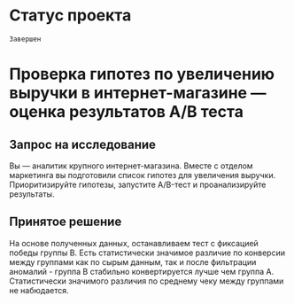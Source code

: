 # Статус проекта

`Завершен`

# Проверка гипотез по увеличению выручки в интернет-магазине — оценка результатов A/B теста

## Запрос на исследование

Вы — аналитик крупного интернет-магазина. Вместе с отделом маркетинга вы подготовили список гипотез для увеличения выручки.
Приоритизируйте гипотезы, запустите A/B-тест и проанализируйте результаты.

## Принятое решение
На основе полученных данных, останавливаем тест с фиксацией победы группы B. Есть статистически значимое различие по конверсии между группами как по сырым данным, так и после фильтрации аномалий - группа B стабильно конвертируется лучше чем группа A.
Статистически значимого различия по среднему чеку между группами не набюдается.
